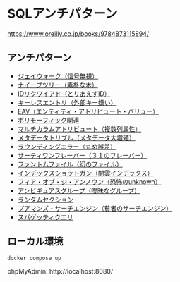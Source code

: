 # SQLアンチパターン

https://www.oreilly.co.jp/books/9784873115894/

## アンチパターン

- [ジェイウォーク（信号無視）](./antipatterns/01_Jaywalking/anti/create.sql)
- [ナイーブツリー（素朴な木）](./antipatterns/02_Trees/anti/adjacency-list.sql)
- [IDリクワイアド（とりあえずID）](./antipatterns/03_ID-Required/anti/id-ubiquitous.sql)
- [キーレスエントリ（外部キー嫌い）](./antipatterns/04_Keyless-Entry/anti/)
- [EAV（エンティティ・アトリビュート・バリュー）](./antipatterns/05_EAV/anti/create-eav-table.sql)
- [ポリモーフィック関連](./antipatterns/06_Polymorphic/anti/)
- [マルチカラムアトリビュート（複数列属性）](./antipatterns/07_Multi-Column/anti/create-table.sql)
- [メタデータトリブル（メタデータ大増殖）](./antipatterns/08_Metadata-Tribbles/anti/create-tables.sql)
- [ラウンディングエラー（丸め誤差）](./antipatterns/09_Rounding-Errors/anti/)
- [サーティワンフレーバー（３１のフレーバー）](./antipatterns/10_31-Flavors/anti/)
- [ファントムファイル（幻のファイル）](./antipatterns/11_Phantom-Files/anti/create-screenshots-path.sql)
- [インデックスショットガン（闇雲インデックス）](./antipatterns/12_Index-Shotgun/anti/)
- [フィア・オブ・ジ・アンノウン（恐怖のunknown）](./antipatterns/13_Fear-Unknown/anti/)
- [アンビギュアスグループ（曖昧なグループ）](./antipatterns/14_Groups/anti/)
- [ランダムセクション](./antipatterns/15_Random/anti/)
- [プアマンズ・サーチエンジン（貧者のサーチエンジン）](./antipatterns/16_Search/anti/)
- [スパゲッティクエリ](./antipatterns/17_Spaghetti-Query/anti/)

## ローカル環境

```
docker compose up
```

phpMyAdmin: http://localhost:8080/
